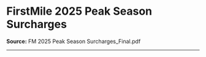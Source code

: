 # FirstMile 2025 Peak Season Surcharges

**Source:** FM 2025 Peak Season Surcharges_Final.pdf

---

